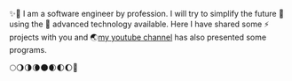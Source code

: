    <!--                       _     _     _         
                         (_)   | |   | |        
      ___  __ _ _ __ ___  _ ___| |__ | | ____ _ 
     / __|/ _` | '_ ` _ \| / __| '_ \| |/ / _` |
     \__ | (_| | | | | | | \__ | | | |   | (_| |
     |___/\__,_|_| |_| |_|_|___|_| |_|_|\_\__,_|
       Linux Lover | Reticent | Full Stack Dev  
                                            
     -->                                       

✨🌟 I am a software engineer by profession. I will try to simplify the future 🔭 using the 🌱 advanced technology available. Here I have shared some ⚡ projects with you and 🌏[my youtube channel](https://www.youtube.com/channel/UCO9RfSilGy13fB1vE6CxHxw) has also presented some programs. 

🌕🌖🌗🌘🌑🌒🌓🌔🌙
